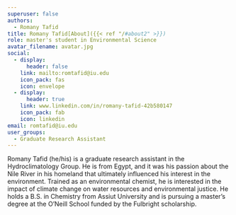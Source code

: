 ```yaml
---
superuser: false
authors:
  - Romany Tafid
title: Romany Tafid[About]({{< ref "/#about2" >}})
role: master's student in Environmental Science
avatar_filename: avatar.jpg
social:
  - display:
      header: false
    link: mailto:romtafid@iu.edu
    icon_pack: fas
    icon: envelope
  - display:
      header: true
    link: www.linkedin.com/in/romany-tafid-42b580147
    icon_pack: fab
    icon: linkedin
email: romtafid@iu.edu
user_groups:
  - Graduate Research Assistant
---
```

Romany Tafid (he/his) is a graduate research assistant in the Hydroclimatology Group. He is from Egypt, and it was his passion about the Nile River in his homeland that ultimately influenced his interest in the environment. Trained as an environmental chemist, he is interested in the impact of climate change on water resources and environmental justice. He holds a B.S. in Chemistry from Assiut University and is pursuing a master’s degree at the O’Neill School funded by the Fulbright scholarship.

